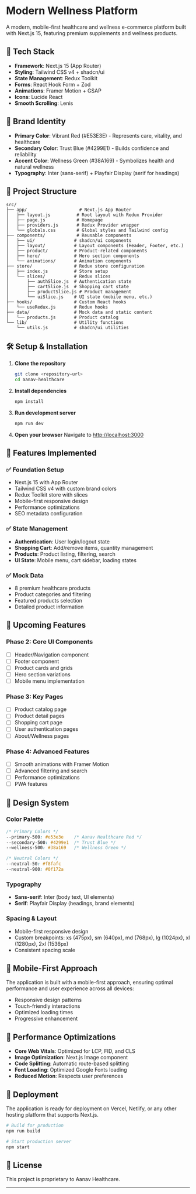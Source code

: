 # Modern Wellness Platform

A modern, mobile-first healthcare and wellness e-commerce platform built with Next.js 15, featuring premium supplements and wellness products.

## 🚀 Tech Stack

- **Framework**: Next.js 15 (App Router)
- **Styling**: Tailwind CSS v4 + shadcn/ui
- **State Management**: Redux Toolkit
- **Forms**: React Hook Form + Zod
- **Animations**: Framer Motion + GSAP
- **Icons**: Lucide React
- **Smooth Scrolling**: Lenis

## 🎨 Brand Identity

- **Primary Color**: Vibrant Red (#E53E3E) - Represents care, vitality, and healthcare
- **Secondary Color**: Trust Blue (#4299E1) - Builds confidence and reliability
- **Accent Color**: Wellness Green (#38A169) - Symbolizes health and natural wellness
- **Typography**: Inter (sans-serif) + Playfair Display (serif for headings)

## 📁 Project Structure

```
src/
├── app/                    # Next.js App Router
│   ├── layout.js          # Root layout with Redux Provider
│   ├── page.js            # Homepage
│   ├── providers.js       # Redux Provider wrapper
│   └── globals.css        # Global styles and Tailwind config
├── components/            # Reusable components
│   ├── ui/               # shadcn/ui components
│   ├── layout/           # Layout components (Header, Footer, etc.)
│   ├── product/          # Product-related components
│   ├── hero/             # Hero section components
│   └── animations/       # Animation components
├── store/                # Redux store configuration
│   ├── index.js          # Store setup
│   └── slices/           # Redux slices
│       ├── authSlice.js  # Authentication state
│       ├── cartSlice.js  # Shopping cart state
│       ├── productSlice.js # Product management
│       └── uiSlice.js    # UI state (mobile menu, etc.)
├── hooks/                # Custom React hooks
│   └── useRedux.js       # Redux hooks
├── data/                 # Mock data and static content
│   └── products.js       # Product catalog
└── lib/                  # Utility functions
    └── utils.js          # shadcn/ui utilities
```

## 🛠️ Setup & Installation

1. **Clone the repository**
   ```bash
   git clone <repository-url>
   cd aanav-healthcare
   ```

2. **Install dependencies**
   ```bash
   npm install
   ```

3. **Run development server**
   ```bash
   npm run dev
   ```

4. **Open your browser**
   Navigate to [http://localhost:3000](http://localhost:3000)

## 🎯 Features Implemented

### ✅ Foundation Setup
- Next.js 15 with App Router
- Tailwind CSS v4 with custom brand colors
- Redux Toolkit store with slices
- Mobile-first responsive design
- Performance optimizations
- SEO metadata configuration

### ✅ State Management
- **Authentication**: User login/logout state
- **Shopping Cart**: Add/remove items, quantity management
- **Products**: Product listing, filtering, search
- **UI State**: Mobile menu, cart sidebar, loading states

### ✅ Mock Data
- 8 premium healthcare products
- Product categories and filtering
- Featured products selection
- Detailed product information

## 🚧 Upcoming Features

### Phase 2: Core UI Components
- [ ] Header/Navigation component
- [ ] Footer component
- [ ] Product cards and grids
- [ ] Hero section variations
- [ ] Mobile menu implementation

### Phase 3: Key Pages
- [ ] Product catalog page
- [ ] Product detail pages
- [ ] Shopping cart page
- [ ] User authentication pages
- [ ] About/Wellness pages

### Phase 4: Advanced Features
- [ ] Smooth animations with Framer Motion
- [ ] Advanced filtering and search
- [ ] Performance optimizations
- [ ] PWA features

## 🎨 Design System

### Color Palette
```css
/* Primary Colors */
--primary-500: #e53e3e    /* Aanav Healthcare Red */
--secondary-500: #4299e1  /* Trust Blue */
--wellness-500: #38a169   /* Wellness Green */

/* Neutral Colors */
--neutral-50: #f8fafc
--neutral-900: #0f172a
```

### Typography
- **Sans-serif**: Inter (body text, UI elements)
- **Serif**: Playfair Display (headings, brand elements)

### Spacing & Layout
- Mobile-first responsive design
- Custom breakpoints: xs (475px), sm (640px), md (768px), lg (1024px), xl (1280px), 2xl (1536px)
- Consistent spacing scale

## 📱 Mobile-First Approach

The application is built with a mobile-first approach, ensuring optimal performance and user experience across all devices:

- Responsive design patterns
- Touch-friendly interactions
- Optimized loading times
- Progressive enhancement

## 🔧 Performance Optimizations

- **Core Web Vitals**: Optimized for LCP, FID, and CLS
- **Image Optimization**: Next.js Image component
- **Code Splitting**: Automatic route-based splitting
- **Font Loading**: Optimized Google Fonts loading
- **Reduced Motion**: Respects user preferences

## 🚀 Deployment

The application is ready for deployment on Vercel, Netlify, or any other hosting platform that supports Next.js.

```bash
# Build for production
npm run build

# Start production server
npm start
```

## 📄 License

This project is proprietary to Aanav Healthcare.

---
